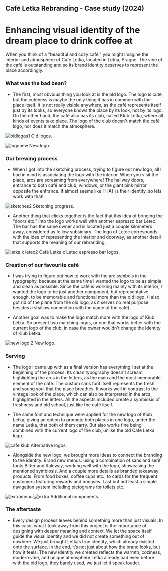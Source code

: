## Café Letka Rebranding - Case study (2024)
# Enhancing visual identity of the dream place to drink coffee at


When you think of a "beautiful and cozy café," you might imagine the interior and atmosphere of Café Letka, located in Letná, Prague. The vibe of the café is outstanding and so its brand identity deserves to represent the place accordingly.

### What was the bad bean?
- The first, most obvious thing you look at is the old logo. The logo is cute, but the cuteness is maybe the only thing it has in common with the place itself. It is not really visible anywhere, as the café represents itself just by its looks, so everyone knows the place by its look, not by its logo. On the other hand, the café also has its club, called Klub Letka, where all kinds of events take place. The logo of the club doesn't match the café logo, nor does it match the atmosphere.

![oldlogos1](https://github.com/user-attachments/assets/96933ba5-3654-4c05-b2eb-9263b59c3888 "Old logos")
Old logos.

![logonew](https://github.com/user-attachments/assets/4f9eed84-a285-42a8-bd9a-87ebc1232d86 "New logo")
New logo.




### Our brewing process
- When I got into the sketching process, trying to figure out new logo, all I had in mind is associating the logo with the interior. When you visit the place, arcs are screaming from everywhere! The hallway doors, entrance to both café and club, windows, or the giant pink mirror opposite the entrance. It almost seems like THAT is their identity, so lets work with that!

![sketches2](https://github.com/user-attachments/assets/f7b90d6d-f1c0-4312-8af4-89412fa3018c)
Sketching progress.

- Another thing that clicks together is the fact that this idea of bringing the “doors etc.” into the logo works well with another espresso bar Letec. The bar has the same owner and is located just a couple kilometers away, considered as fellow subsidiary. The logo of Letec corresponds with the idea of representing the interior and doorway, as another detail that supports the meaning of our rebranding.

![letka x letec2](https://github.com/user-attachments/assets/90cd022e-95b5-4ee0-89e8-613fa68cc129)
Café Letka x Letec espresso bar logos.


### Creation of our favourite café
- I was trying to figure out how to work with the arc symbols in the typography, because at the same time I wanted the logo to be as simple and clean as possible. Since the café is working mainly with its interior, I wanted the logo to be just another component, but representative enough, to be memorable and functional more than the old logo. (I also got rid of the plane from the old logo, as it serves no real purpose besides a shallow connection with the name of the café).

- Another goal was to make the logo match more with the logo of Klub Letka. So present two matching logos, or one that works better with the current logo of the club, in case the owner wouldn't change the identity of Klub Letka.

![new logo 2](https://github.com/user-attachments/assets/d2db4289-576f-4dc0-bb0f-8eb7539e68b3)
New logo.


### Serving
- The logo I came up with as a final version has everything I set at the beginning of the process. Its clean typography doesn't scream, highlighting the arcs in the letters, as the main and the most memorable element of the café. The custom sans font itself represents the fresh and young soul that the place breathes. It works well in contrast to the vintage look of the place, which can also be interpreted in the arcs, highlighted in the letters. All the aspects included create a symbiosis of freshness and old school, just like the café itself.

- The same font and technique were applied for the new logo of Klub Letka, giving an option to promote both places in one logo, under the name Letka, that both of them carry. But also works fine being combined with the current logo of the club, unlike the old Café Letka logo.

![cafe   klub](https://github.com/user-attachments/assets/3b1da553-6f1f-4eb7-b277-090961552f98)
Alternative logos.

- Alongside the new logo, we brought more ideas to connect the branding to the identity. Brand new menus: using a combination of sans and serif fonts Bitter and Raleway, working well with the logo, showcasing the mentioned symbiosis. And a couple more details as branded takeaway products. From food boxes, coffee cups etc., to cards for the frequent customers featuring rewards and bonuses. Last but not least a simple navigation system including pictograms for toilets etc.

![extramenu](https://github.com/user-attachments/assets/00192d0d-662a-4623-a939-cd86a5ffd532)
![extra](https://github.com/user-attachments/assets/6eca7287-8a0d-469a-90fd-01657df7e4d5)
Additional components.

### The aftertaste
- Every design process leaves behind something more than just visuals. In this case, what I took away from this project is the importance of designing with deeper meaning and context. We let the space itself guide the visual identity and we did not create something out of nowhere. We just brought Letkas true identity, which already existed onto the surface. In the end, it’s not just about how the brand looks, but how it feels. The new identity we created reflects the warmth, coziness, modern vibe, and unique atmosphere Letka already had even before with the old logo, they barely used, we just let it speak louder.

